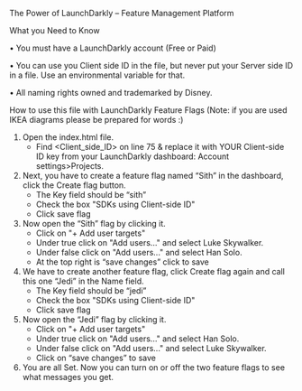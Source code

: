 The Power of LaunchDarkly – Feature Management Platform

What you Need to Know

•	You must have a LaunchDarkly account (Free or Paid)

•	You can use you Client side ID in the file, but never put your Server side ID in a file. Use an environmental variable for that.

•	All naming rights owned and trademarked by Disney.
 







How to use this file with LaunchDarkly Feature Flags 
(Note: if you are used IKEA diagrams please be prepared for words :)
1. Open the index.html file.  
    * Find <Client_side_ID> on line 75 & replace it with YOUR Client-side ID key from your LaunchDarkly dashboard: Account settings>Projects.
2. Next, you have to create a feature flag named “Sith” in the dashboard, click the Create flag button.
    * The Key field should be “sith”
    * Check the box "SDKs using Client-side ID"
    * Click save flag
3. Now open the “Sith” flag by clicking it.
    * Click on "+ Add user targets"
    * Under true click on "Add users..." and select Luke Skywalker.
    * Under false click on "Add users..." and select Han Solo.
    * At the top right is “save changes” click to save
4. We have to create another feature flag, click Create flag again and call this one “Jedi” in the Name field.
    * The Key field should be “jedi”
    * Check the box "SDKs using Client-side ID"
    * Click save flag
5. Now open the “Jedi” flag by clicking it. 
    * Click on "+ Add user targets"
    * Under true click on "Add users..." and select Han Solo.
    * Under false click on "Add users..." and select Luke Skywalker.
    * Click on “save changes” to save
6. You are all Set. Now you can turn on or off the two feature flags to see what messages you get.
